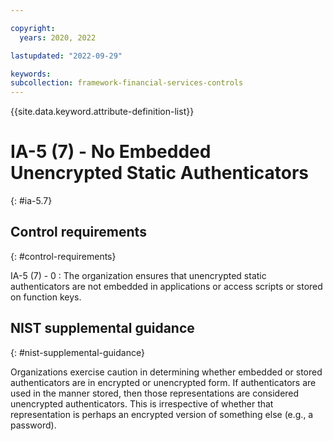 ```yaml
---

copyright:
  years: 2020, 2022

lastupdated: "2022-09-29"

keywords: 
subcollection: framework-financial-services-controls
---
```


{{site.data.keyword.attribute-definition-list}}

               
# IA-5 (7) - No Embedded Unencrypted Static Authenticators
{: #ia-5.7}

## Control requirements
{: #control-requirements}

IA-5 (7) - 0
    : The organization ensures that unencrypted static authenticators are not embedded in applications or access scripts or stored on function keys.

## NIST supplemental guidance
{: #nist-supplemental-guidance}

Organizations exercise caution in determining whether embedded or stored authenticators are in encrypted or unencrypted form. If authenticators are used in the manner stored, then those representations are considered unencrypted authenticators. This is irrespective of whether that representation is perhaps an encrypted version of something else (e.g., a password).



